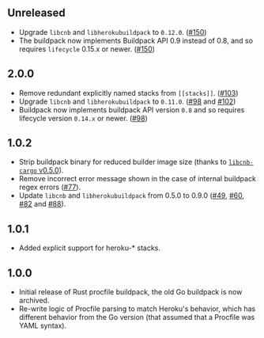 ## Unreleased

- Upgrade `libcnb` and `libherokubuildpack` to `0.12.0`. ([#150](https://github.com/heroku/procfile-cnb/pull/150))
- The buildpack now implements Buildpack API 0.9 instead of 0.8, and so requires `lifecycle` 0.15.x or newer. ([#150](https://github.com/heroku/procfile-cnb/pull/150))

## 2.0.0

- Remove redundant explicitly named stacks from `[[stacks]]`. ([#103](https://github.com/heroku/procfile-cnb/pull/103))
- Upgrade `libcnb` and `libherokubuildpack` to `0.11.0`. ([#98](https://github.com/heroku/procfile-cnb/pull/98) and [#102](https://github.com/heroku/procfile-cnb/pull/102))
- Buildpack now implements buildpack API version `0.8` and so requires lifecycle version `0.14.x` or newer. ([#98](https://github.com/heroku/procfile-cnb/pull/98))

## 1.0.2

- Strip buildpack binary for reduced builder image size (thanks to [`libcnb-cargo` v0.5.0](https://github.com/heroku/libcnb.rs/releases/tag/libcnb-cargo%2Fv0.5.0)).
- Remove incorrect error message shown in the case of internal buildpack regex errors ([#77](https://github.com/heroku/procfile-cnb/pull/77)).
- Update `libcnb` and `libherokubuildpack` from 0.5.0 to 0.9.0 ([#49](https://github.com/heroku/procfile-cnb/pull/49), [#60](https://github.com/heroku/procfile-cnb/pull/60), [#82](https://github.com/heroku/procfile-cnb/pull/82) and [#88](https://github.com/heroku/procfile-cnb/pull/88)).

## 1.0.1

- Added explicit support for heroku-* stacks.

## 1.0.0

- Initial release of Rust procfile buildpack, the old Go buildpack is now archived.
- Re-write logic of Procfile parsing to match Heroku's behavior, which has different behavior from the Go version (that assumed that a Procfile was YAML syntax).
